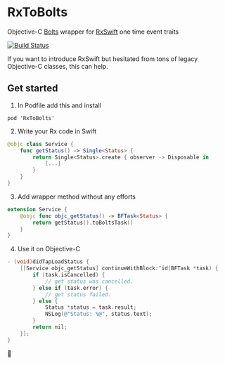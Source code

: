 # RxToBolts

Objective-C [Bolts](https://github.com/BoltsFramework/Bolts-ObjC) wrapper for [RxSwift](https://github.com/ReactiveX/RxSwift) one time event traits

[![Build Status](https://travis-ci.org/junmo-kim/RxToBolts.svg?branch=master)](https://travis-ci.org/junmo-kim/RxToBolts)

If you want to introduce RxSwift but hesitated from tons of legacy Objective-C classes, this can help.

## Get started

1. In Podfile add this and install
```
pod 'RxToBolts'
```

2. Write your Rx code in Swift
```swift
@objc class Service {
    func getStatus() -> Single<Status> {
        return Single<Status>.create { observer -> Disposable in
            [...]
        }
    }
}
```

3. Add wrapper method without any efforts
```swift
extension Service {
    @objc func objc_getStatus() -> BFTask<Status> {
        return getStatus().toBoltsTask()
    }
}
```

4. Use it on Objective-C
```objective-c
- (void)didTapLoadStatus {
    [[Service objc_getStatus] continueWithBlock:^id(BFTask *task) {
        if (task.isCancelled) {
            // get status was cancelled.
        } else if (task.error) {
            // get status failed.
        } else {
            Status *status = task.result;
            NSLog(@"Status: %@", status.text);
        }
        return nil;
    }];
}
```

:tada:
